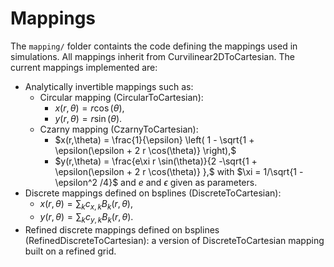 # Mappings

The `mapping/` folder containts the code defining the mappings used in simulations.
All mappings inherit from Curvilinear2DToCartesian.
The current mappings implemented are:

- Analytically invertible mappings such as:
	-  Circular mapping (CircularToCartesian):
		-  $x(r,\theta) = r \cos(\theta),$
	 	-  $y(r,\theta) = r \sin(\theta).$
	-  Czarny mapping (CzarnyToCartesian):
		-  $x(r,\theta) = \frac{1}{\epsilon} \left( 1 - \sqrt{1 + \epsilon(\epsilon + 2 r \cos(\theta)} \right),$
		-  $y(r,\theta) = \frac{e\xi r \sin(\theta)}{2 -\sqrt{1 + \epsilon(\epsilon + 2 r \cos(\theta)} },$
		 with $\xi = 1/\sqrt{1 - \epsilon^2 /4}$ and $e$ and $\epsilon$ given as parameters.
- Discrete mappings defined on bsplines (DiscreteToCartesian):
	-  $`x(r,\theta) = \sum_k c_{x,k} B_k(r,\theta),`$
	-  $`y(r,\theta) = \sum_k c_{y,k} B_k(r,\theta).`$
- Refined discrete mappings defined on bsplines (RefinedDiscreteToCartesian): a version of DiscreteToCartesian mapping built on a refined grid.  
